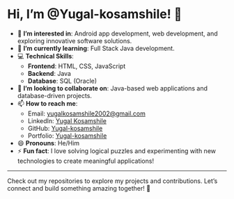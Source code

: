 # Hi, I’m @Yugal-kosamshile! 👋

- 👀 **I’m interested in**: Android app development, web development, and exploring innovative software solutions.  
- 🌱 **I’m currently learning**: Full Stack Java development.  
- 💻 **Technical Skills**:  
  - **Frontend**: HTML, CSS, JavaScript  
  - **Backend**: Java  
  - **Database**: SQL (Oracle)  
- 💞️ **I’m looking to collaborate on**: Java-based web applications and database-driven projects.  
- 📫 **How to reach me**:  
  - Email: [yugalkosamshile2002@gmail.com](mailto:yugalkosamshile2002@gmail.com)  
  - LinkedIn: [Yugal Kosamshile](https://www.linkedin.com/in/yugal-kosamshile-29a03a2)  
  - GitHub: [Yugal-kosamshile](https://github.com/Yugal-kosamshile)
  - Portfolio: [Yugal-kosamshile](https://yugal-kosamshile.github.io/Yugalk_Portfolio/)  
- 😄 **Pronouns**: He/Him  
- ⚡ **Fun fact**: I love solving logical puzzles and experimenting with new technologies to create meaningful applications!

---
Check out my repositories to explore my projects and contributions. Let’s connect and build something amazing together! 🚀


<!---
Yugal-kosamshile/Yugal-kosamshile is a ✨ special ✨ repository because its `README.md` (this file) appears on your GitHub profile.
You can click the Preview link to take a look at your changes.
--->
